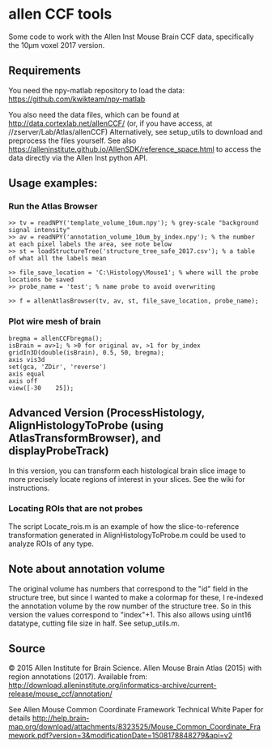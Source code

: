 # allen CCF tools

Some code to work with the Allen Inst Mouse Brain CCF data, specifically the 10µm voxel 2017 version. 


## Requirements
You need the npy-matlab repository to load the data: https://github.com/kwikteam/npy-matlab

You also need the data files, which can be found at http://data.cortexlab.net/allenCCF/ (or, if you have access, at //zserver/Lab/Atlas/allenCCF)
Alternatively, see setup_utils to download and preprocess the files yourself. See also https://alleninstitute.github.io/AllenSDK/reference_space.html to access the data directly via the Allen Inst python API.


## Usage examples:
### Run the Atlas Browser
```
>> tv = readNPY('template_volume_10um.npy'); % grey-scale "background signal intensity"
>> av = readNPY('annotation_volume_10um_by_index.npy'); % the number at each pixel labels the area, see note below
>> st = loadStructureTree('structure_tree_safe_2017.csv'); % a table of what all the labels mean

>> file_save_location = 'C:\Histology\Mouse1'; % where will the probe locations be saved
>> probe_name = 'test'; % name probe to avoid overwriting

>> f = allenAtlasBrowser(tv, av, st, file_save_location, probe_name);
```

### Plot wire mesh of brain
```
bregma = allenCCFbregma();
isBrain = av>1; % >0 for original av, >1 for by_index
gridIn3D(double(isBrain), 0.5, 50, bregma);
axis vis3d
set(gca, 'ZDir', 'reverse')
axis equal
axis off
view([-30    25]);
```


## Advanced Version (ProcessHistology, AlignHistologyToProbe (using AtlasTransformBrowser), and displayProbeTrack)
In this version, you can transform each histological brain slice image to more precisely locate regions of interest in your slices. See the wiki for instructions.

### Locating ROIs that are not probes
The script Locate_rois.m is an example of how the slice-to-reference transformation generated in AlignHistologyToProbe.m could be used to analyze ROIs of any type.


## Note about annotation volume
The original volume has numbers that correspond to the "id" field in the structure tree, but since I wanted to make a colormap for these, I re-indexed the annotation volume by the row number of the structure tree. So in this version the values correspond to "index"+1. This also allows using uint16 datatype, cutting file size in half. See setup_utils.m.

## Source
© 2015 Allen Institute for Brain Science. Allen Mouse Brain Atlas (2015) with region annotations (2017).
Available from: http://download.alleninstitute.org/informatics-archive/current-release/mouse_ccf/annotation/

See Allen Mouse Common Coordinate Framework Technical White Paper for details
http://help.brain-map.org/download/attachments/8323525/Mouse_Common_Coordinate_Framework.pdf?version=3&modificationDate=1508178848279&api=v2

